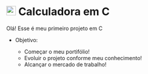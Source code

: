 <h1><img src="https://github.com/Jordan-Lima/calculadora-em-c/assets/60404264/6d967218-0538-4cc8-8ecf-8520ba787081" width="25px"> Calculadora em C</h1>
<p>Olá! Esse é meu primeiro projeto em C</p>
<ul>
  <li>Objetivo:</li>
  <ul>
    <li>Começar o meu portifólio!</li>
    <li>Evoluir o projeto conforme meu conhecimento!</li>
    <li>Alcançar o mercado de trabalho!</li>
  </ul>
</ul>
